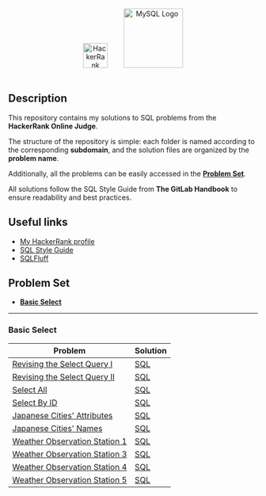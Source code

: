 <p align="center">  
	<br>
	<a>
        <img height="50" src="https://hrcdn.net/community-frontend/assets/brand/logo-new-white-green-a5cb16e0ae.svg" alt="HackerRank Logo"> 
    </a>
    &nbsp;&nbsp;&nbsp;&nbsp;&nbsp;&nbsp;
    <img height="120" src="https://www.mysql.com/common/logos/logo-mysql-170x115.png" alt="MySQL Logo">
    <br>
    <br>
</p>

## Description

This repository contains my solutions to SQL problems from the **HackerRank Online Judge**.

The structure of the repository is simple: each folder is named according to the corresponding **subdomain**, and the solution files are organized by the **problem name**.

Additionally, all the problems can be easily accessed in the [**Problem Set**](#Problem-Set).

All solutions follow the SQL Style Guide from **The GitLab Handbook** to ensure readability and best practices.

## Useful links

- [My HackerRank profile](https://www.hackerrank.com/profile/gabriel_campfor) 
- [SQL Style Guide](https://handbook.gitlab.com/handbook/enterprise-data/platform/sql-style-guide/)
- [SQLFluff](https://github.com/sqlfluff/sqlfluff) 

## Problem Set

- [**Basic Select**](#Basic-Select)

---

### Basic Select

| **Problem** | **Solution** |
|------------|-------------|
| [Revising the Select Query I](https://www.hackerrank.com/challenges/revising-the-select-query/problem) | [SQL](Basic%20Select/Revising%20the%20Select%20Query%201.sql) |
| [Revising the Select Query II](https://www.hackerrank.com/challenges/revising-the-select-query-2/problem) | [SQL](Basic%20Select/Revising%20the%20Select%20Query%202.sql) |
| [Select All](https://www.hackerrank.com/challenges/select-all-sql/problem) | [SQL](Basic%20Select/Select%20All.sql) |
| [Select By ID](https://www.hackerrank.com/challenges/select-by-id/problem) | [SQL](Basic%20Select/Select%20By%20ID.sql) |
| [Japanese Cities' Attributes](https://www.hackerrank.com/challenges/japanese-cities-attributes/problem) | [SQL](Basic%20Select/Japanese%20Cities%27%20Attributes.sql) |
| [Japanese Cities' Names](https://www.hackerrank.com/challenges/japanese-cities-name/problem) | [SQL](Basic%20Select/Japanese%20Cities%27%20Names.sql) |
| [Weather Observation Station 1](https://www.hackerrank.com/challenges/weather-observation-station-1/problem) | [SQL](Basic%20Select/Weather%20Observation%20Station%201.sql) |
| [Weather Observation Station 3](https://www.hackerrank.com/challenges/weather-observation-station-3/problem) | [SQL](Basic%20Select/Weather%20Observation%20Station%203.sql) |
| [Weather Observation Station 4](https://www.hackerrank.com/challenges/weather-observation-station-4/problem) | [SQL](Basic%20Select/Weather%20Observation%20Station%204.sql) |
| [Weather Observation Station 5](https://www.hackerrank.com/challenges/weather-observation-station-5/problem) | [SQL](Basic%20Select/Weather%20Observation%20Station%205.sql) |
